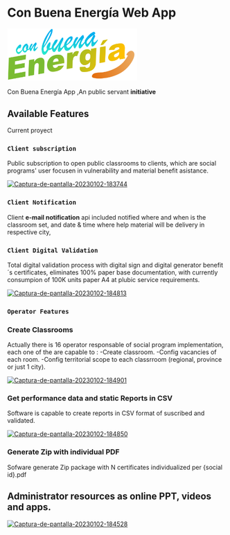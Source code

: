 # Con Buena Energía Web App

 <img src='./src/Assets/cbelogo.svg' width=300/>

Con Buena Energía App ,An public servant **initiative**

## Available Features

Current proyect

### `Client subscription`

Public subscription to open public classrooms to clients, which are social programs' user
focusen in vulnerability and material benefit asistance.

<a href='https://postimg.cc/VdDjjMvJ' target='_blank'><img src='https://i.postimg.cc/vZd3wtdt/Captura-de-pantalla-20230102-183744.png' border='0' alt='Captura-de-pantalla-20230102-183744'/></a>

### `Client Notification`

Client **e-mail notification** api included notified where and when is the classroom set,
and date & time where help material will be delivery in respective city,

### `Client Digital Validation `

Total digital validation process with digital sign and digital generator benefit´s
certificates, eliminates 100% paper base documentation, with currently consumpion of 100K
units paper A4 at plubic service requirements.

<a href='https://postimg.cc/3dKX498M' target='_blank'><img src='https://i.postimg.cc/3dKX498M/Captura-de-pantalla-20230102-184813.png' border='0' alt='Captura-de-pantalla-20230102-184813'/></a>

### `Operator Features`

### Create Classrooms

Actually there is 16 operator responsable of social program implementation, each one of
the are capable to : -Create classroom. -Config vacancies of each room. -Config
territorial scope to each classrroom (regional, province or just 1 city).

<a href='https://postimg.cc/ThvqGfB3' target='_blank'><img src='https://i.postimg.cc/ThvqGfB3/Captura-de-pantalla-20230102-184901.png' border='0' alt='Captura-de-pantalla-20230102-184901'/></a>

### Get performance data and static Reports in CSV

Software is capable to create reports in CSV format of suscribed and validated.

<a href='https://postimg.cc/bSqqY7HB' target='_blank'><img src='https://i.postimg.cc/bSqqY7HB/Captura-de-pantalla-20230102-184850.png' border='0' alt='Captura-de-pantalla-20230102-184850'/></a>

### Generate Zip with individual PDF

Sofware generate Zip package with N certificates individualized per {social id}.pdf

## Administrator resources as online PPT, videos and apps.

<a href='https://postimg.cc/Bjb2N6PM' target='_blank'><img src='https://i.postimg.cc/Bjb2N6PM/Captura-de-pantalla-20230102-184528.png' border='0' alt='Captura-de-pantalla-20230102-184528'/></a>
